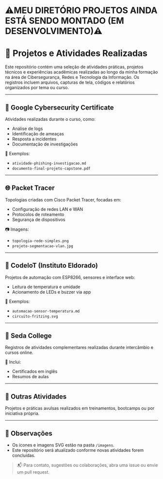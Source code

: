 # ⚠️MEU DIRETÓRIO PROJETOS AINDA ESTÁ SENDO MONTADO (EM DESENVOLVIMENTO)⚠️

# 📁 Projetos e Atividades Realizadas

Este repositório contém uma seleção de atividades práticas, projetos técnicos e experiências acadêmicas realizadas ao longo da minha formação na área de Cibersegurança, Redes e Tecnologia da Informação. Os registros incluem arquivos, capturas de tela, códigos e relatórios organizados por tema ou curso.

---

## 🔐 Google Cybersecurity Certificate
Atividades realizadas durante o curso, como:
- Análise de logs
- Identificação de ameaças
- Resposta a incidentes
- Documentação de investigações

📄 Exemplos:
- `atividade-phishing-investigacao.md`
- `documento-final-projeto-capstone.pdf`

---

## 🌐 Packet Tracer
Topologias criadas com Cisco Packet Tracer, focadas em:
- Configuração de redes LAN e WAN
- Protocolos de roteamento
- Segurança de dispositivos

📷 Imagens:
- `topologia-rede-simples.png`
- `projeto-segmentacao-vlan.jpg`

---

## 🤖 CodeIoT (Instituto Eldorado)
Projetos de automação com ESP8266, sensores e interface web:
- Leitura de temperatura e umidade
- Acionamento de LEDs e buzzer via app

📄 Exemplos:
- `automacao-sensor-temperatura.md`
- `circuito-fritzing.svg`

---

## 🏫 Seda College
Registros de atividades complementares realizadas durante intercâmbio e cursos online.

📄 Inclui:
- Certificados em inglês
- Resumos de aulas

---

## 🧩 Outras Atividades
Projetos e práticas avulsas realizados em treinamentos, bootcamps ou por iniciativa própria.

---

## 📌 Observações
- Os ícones e imagens SVG estão na pasta `/imagens`.
- Este repositório será atualizado conforme novas atividades forem concluídas.

> 📬 Para contato, sugestões ou colaborações, abra uma issue ou envie um pull request.
